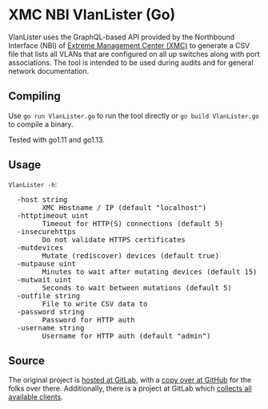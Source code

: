 # XMC NBI VlanLister (Go)

VlanLister uses the GraphQL-based API provided by the Northbound Interface (NBI) of [Extreme Management Center (XMC)](https://www.extremenetworks.com/product/extreme-management-center/) to generate a CSV file that lists all VLANs that are configured on all up switches along with port associations. The tool is intended to be used during audits and for general network documentation.

## Compiling

Use `go run VlanLister.go` to run the tool directly or `go build VlanLister.go` to compile a binary.

Tested with go1.11 and go1.13.

## Usage

`VlanLister -h`:

<pre>
  -host string
    	XMC Hostname / IP (default "localhost")
  -httptimeout uint
    	Timeout for HTTP(S) connections (default 5)
  -insecurehttps
    	Do not validate HTTPS certificates
  -mutdevices
    	Mutate (rediscover) devices (default true)
  -mutpause uint
    	Minutes to wait after mutating devices (default 15)
  -mutwait uint
    	Seconds to wait between mutations (default 5)
  -outfile string
    	File to write CSV data to
  -password string
    	Password for HTTP auth
  -username string
    	Username for HTTP auth (default "admin")
</pre>

## Source

The original project is [hosted at GitLab](https://gitlab.com/rbrt-weiler/xmc-nbi-vlanlister-go), with a [copy over at GitHub](https://github.com/rbrt-weiler/xmc-nbi-vlanlister-go) for the folks over there. Additionally, there is a project at GitLab which [collects all available clients](https://gitlab.com/rbrt-weiler/xmc-nbi-clients).
